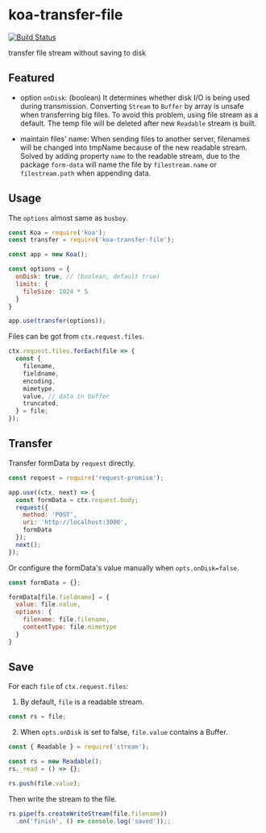 # koa-transfer-file
[![Build Status](https://travis-ci.org/Claude-Ray/koa-transfer-file.svg?branch=master)](https://travis-ci.org/Claude-Ray/koa-transfer-file)

transfer file stream without saving to disk

## Featured
- option `onDisk`: (boolean) It determines whether disk I/O is being used during transmission. Converting `Stream` to `Buffer` by array is unsafe when transferring big files. To avoid this problem, using file stream as a default. The temp file will be deleted after new `Readable` stream is built.

- maintain files' name: When sending files to another server, filenames will be changed into tmpName because of the new readable stream. Solved by adding property `name` to the readable stream, due to the package `form-data` will name the file by `filestream.name` or `filestream.path` when appending data.

## Usage
The `options` almost same as `busboy`.
```js
const Koa = require('koa');
const transfer = require('koa-transfer-file');

const app = new Koa();

const options = {
  onDisk: true, // (boolean, default true)
  limits: {
    fileSize: 1024 * 5
  }
}

app.use(transfer(options));
```

Files can be got from `ctx.request.files`.
```js
ctx.request.files.forEach(file => {
  const {
    filename,
    fieldname,
    encoding,
    mimetype,
    value, // data in buffer
    truncated,
  } = file;
});
```

## Transfer
Transfer formData by `request` directly.
```js
const request = require('request-promise');

app.use((ctx, next) => {
  const formData = ctx.request.body;
  request({
    method: 'POST',
    uri: 'http://localhost:3000',
    formData
  });
  next();
});
```

Or configure the formData's value manually when `opts.onDisk=false`.
```js
const formData = {};

formData[file.fieldname] = {
  value: file.value,
  options: {
    filename: file.filename,
    contentType: file.mimetype
  }
}
```

## Save
For each `file` of `ctx.request.files`:

1. By default, `file` is a readable stream.
```js
const rs = file;
```

2. When `opts.onDisk` is set to false, `file.value` contains a Buffer.
```js
const { Readable } = require('stream');

const rs = new Readable();
rs._read = () => {};

rs.push(file.value);
```

Then write the stream to the file.
```js
rs.pipe(fs.createWriteStream(file.filename))
  .on('finish', () => console.log('saved'));;
```
